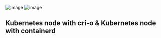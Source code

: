 ![image](https://github.com/user-attachments/assets/4116c4f8-2e4e-495c-a7df-4e0d73342216)  ![image](https://github.com/user-attachments/assets/9b5503d0-4d46-4ef1-82e6-7a8426456585)


## **Kubernetes node with cri-o** & **Kubernetes node with containerd**
